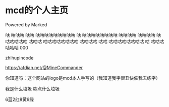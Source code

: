 # mcd的个人主页

Powered by Marked

咕 咕咕咕 咕咕 咕咕咕咕咕咕咕咕咕 咕 咕咕咕咕咕咕咕咕 咕咕咕咕 咕咕咕咕 咕咕咕咕咕咕 咕咕咕 咕咕咕咕咕咕咕咕 咕咕咕咕 咕咕 咕咕咕咕咕咕咕咕 咕 咕咕咕咕咕咕 000

zhihupincode

<https://afdian.net/@MineCommander>

你知道吗：这个网站的logo是mcd本人手写的（我知道我字很丑快催我去练字）

我是什么垃圾 糊点什么垃圾

6蓝2红8黄9绿
